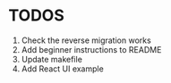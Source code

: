 # TODOS

1. Check the reverse migration works
2. Add beginner instructions to README
3. Update makefile
4. Add React UI example